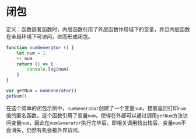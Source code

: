 # 闭包

定义：函数嵌套函数时，内层函数引用了外层函数作用域下的变量，并且内层函数在全局环境下可访问，进而形成闭包。

```js
function numGenerator () {
    let num = 1
    ++ num
    return () => {
        console.log(num)
    }
}

var getNum = numGenerator()
getNum()
```

在这个简单的闭包示例中，`numGenerator`创建了一个变量`num`，接着返回打印`num`值的匿名函数，这个函数引用了变量`num`，使得在外部可以通过调用`getNum`方法访问变量`num`，因此在`numGenerator`执行完毕后，即相关调用栈出栈后，变量`num`不会消失，仍然有机会被外界访问。


